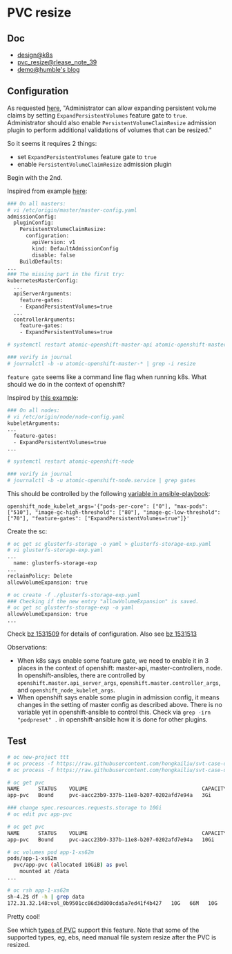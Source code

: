 # PVC resize

## Doc

* [design@k8s](https://github.com/kubernetes/community/blob/master/contributors/design-proposals/storage/grow-volume-size.md)
* [pvc_resize@rlease_note_39](https://docs.openshift.com/container-platform/3.9/release_notes/ocp_3_9_release_notes.html#ocp-39-pv-resize)
* [demo@humble's blog](https://www.humblec.com/glusterfs-dynamic-provisioner-online-resizing-of-glusterfs-pvs-in-kubernetes-v-1-8/)

## Configuration

As requested [here](https://kubernetes.io/docs/concepts/storage/persistent-volumes/#expanding-persistent-volumes-claims),
"Administrator can allow expanding persistent volume claims by setting `ExpandPersistentVolumes` feature gate to `true`.
Administrator should also enable `PersistentVolumeClaimResize` admission plugin to perform additional validations of volumes that can be resized."

So it seems it requires 2 things:

* set `ExpandPersistentVolumes` feature gate to `true`
* enable `PersistentVolumeClaimResize` admission plugin

Begin with the 2nd.

Inspired from example [here](https://docs.openshift.com/container-platform/3.9/architecture/additional_concepts/admission_controllers.html#admission-controllers-general-admission-rules):

```sh
### On all masters:
# vi /etc/origin/master/master-config.yaml
admissionConfig:
  pluginConfig:
    PersistentVolumeClaimResize:
      configuration:
        apiVersion: v1
        kind: DefaultAdmissionConfig
        disable: false
    BuildDefaults:
...
### The missing part in the first try:
kubernetesMasterConfig:
  ...
  apiServerArguments:
    feature-gates:
    - ExpandPersistentVolumes=true
  ...
  controllerArguments:
    feature-gates:
    - ExpandPersistentVolumes=true

# systemctl restart atomic-openshift-master-api atomic-openshift-master-controllers

### verify in journal
# journalctl -b -u atomic-openshift-master-* | grep -i resize
```

`feature gate` seems like a command line flag when running k8s. What should we do in the
context of openshift?

Inspired by [this example](https://blog.openshift.com/how-to-use-gpus-in-openshift-3-6-still-alpha/):

```sh
### On all nodes:
# vi /etc/origin/node/node-config.yaml
kubeletArguments:
...
  feature-gates:
  - ExpandPersistentVolumes=true
...

# systemctl restart atomic-openshift-node

### verify in journal
# journalctl -b -u atomic-openshift-node.service | grep gates
```

This should be controlled by the following [variable in ansible-playbook](https://docs.openshift.com/enterprise/3.2/install_config/install/advanced_install.html):

```
openshift_node_kubelet_args='{"pods-per-core": ["0"], "max-pods": ["510"], "image-gc-high-threshold": ["80"], "image-gc-low-threshold": ["70"], "feature-gates": ["ExpandPersistentVolumes=true"]}'
```


Create the sc:

```sh
# oc get sc glusterfs-storage -o yaml > glusterfs-storage-exp.yaml
# vi glusterfs-storage-exp.yaml
...
  name: glusterfs-storage-exp
...
reclaimPolicy: Delete
allowVolumeExpansion: true

# oc create -f ./glusterfs-storage-exp.yaml 
### Checking if the new entry "allowVolumeExpansion" is saved.
# oc get sc glusterfs-storage-exp -o yaml
allowVolumeExpansion: true
...
```

Check [bz 1531509](https://bugzilla.redhat.com/show_bug.cgi?id=1531509) for details of configuration. Also see [bz 1531513](https://bugzilla.redhat.com/show_bug.cgi?id=1531513)

Observations:
* When k8s says enable some feature gate, we need to enable it in 3 places in the context of openshift: master-api, master-controllers, node. In openshift-ansibles, there are controlled by `openshift.master.api_server_args`, `openshift.master.controller_args`, and `openshift_node_kubelet_args`.
* When openshift says enable some plugin in admission config, it means changes in the setting of master config as described above. There is no variable yet in openshift-ansible to control this. Check via `grep -irn "podpreset" .`  in openshift-ansible how it is done for other plugins.


## Test

```sh
# oc new-project ttt
# oc process -f https://raw.githubusercontent.com/hongkailiu/svt-case-doc/master/files/pvc_template.yaml -p PVC_NAME=app-pvc -p STORAGE_CLASS_NAME="glusterfs-storage-exp" | oc create -f -
# oc process -f https://raw.githubusercontent.com/hongkailiu/svt-case-doc/master/files/dc_template.yaml -p NAME=app PVC_NAME=app-pvc | oc create -f -

# oc get pvc
NAME      STATUS    VOLUME                                     CAPACITY   ACCESS MODES   STORAGECLASS            AGE
app-pvc   Bound     pvc-aacc23b9-337b-11e8-b207-0202afd7e94a   3Gi        RWO            glusterfs-storage-exp   1m

### change spec.resources.requests.storage to 10Gi
# oc edit pvc app-pvc

# oc get pvc
NAME      STATUS    VOLUME                                     CAPACITY   ACCESS MODES   STORAGECLASS            AGE
app-pvc   Bound     pvc-aacc23b9-337b-11e8-b207-0202afd7e94a   10Gi       RWO            glusterfs-storage-exp   3m

# oc volumes pod app-1-xs62m
pods/app-1-xs62m
  pvc/app-pvc (allocated 10GiB) as pvol
    mounted at /data
...

# oc rsh app-1-xs62m
sh-4.2$ df -h | grep data
172.31.32.148:vol_0b9501cc86d3d800cda5a7ed41f4b427   10G   66M   10G   1% /data

```

Pretty cool!

See which [types of PVC](https://github.com/kubernetes/community/blob/master/contributors/design-proposals/storage/grow-volume-size.md#volume-plugin-matrix) support this feature. Note that some of the supported types, eg, ebs, need manual file system resize after the PVC is resized.
